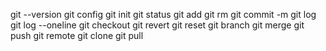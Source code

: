 git --version
git config
git init
git status
git add
git rm
git commit -m
git log
git log --oneline
git checkout 
git revert
git reset
git branch
git merge
git push
git remote
git clone
git pull
